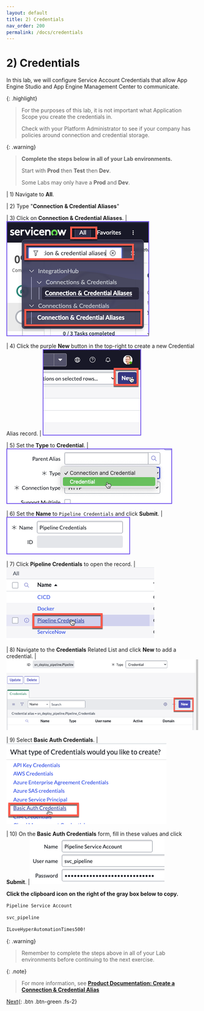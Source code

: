 ```yaml
---
layout: default
title: 2) Credentials
nav_order: 200
permalink: /docs/credentials
---
```


# 2) Credentials

In this lab, we will configure Service Account Credentials that allow App Engine Studio and App Engine Management Center to communicate.

{: .highlight}
> For the purposes of this lab, it is not important what Application Scope you create the credentials in. 
>
> Check with your Platform Administrator to see if your company has policies around connection and credential storage.

{: .warning}
> **Complete the steps below in all of your Lab environments.**
>
> Start with **Prod** then **Test** then **Dev**.
>
> Some Labs may only have a **Prod** and **Dev**.  

| 1) Navigate to **All**.

| 2) Type "**Connection & Credential Aliases**"

| 3) Click on **Connection & Credential Aliases**.
| ![](../assets/images/2023-03-07-15-28-59.png)

| 4) Click the purple **New** button in the top-right to create a new Credential Alias record. 
| ![](../assets/images/2023-03-07-15-38-10.png)

| 5) Set the **Type** to **Credential**. 
| ![](../assets/images/2023-03-07-15-37-39.png) 

| 6) Set the **Name** to `Pipeline Credentials` and click **Submit**.
| ![](../assets/images/2023-03-08-14-14-44.png)

| 7) Click **Pipeline Credentials** to open the record. 
|![](../assets/images/2023-03-09-13-48-09.png) 

| 8) Navigate to the **Credentials** Related List and click **New** to add a credential. 
|![](../assets/images/2023-03-09-13-49-03.png)

| 9) Select **Basic Auth Credentials**.
|![](../assets/images/2023-03-09-13-50-33.png)

| 10) On the **Basic Auth Credentials** form, fill in these values and click **Submit**. 
|![](../assets/images/2023-06-27-22-50-59.png)

**Click the clipboard icon on the right of the gray box below to copy.**

```markdown
Pipeline Service Account
```
```markdown
svc_pipeline
```
```markdown
ILoveHyperAutomationTimes500!
```

{: .warning}
> Remember to complete the steps above in all of your Lab environments before continuing to the next exercise. 

{: .note}
> For more information, see **[Product Documentation: Create a Connection & Credential Alias](https://docs.servicenow.com/csh?topicname=connection-alias.html)**

[Next](/lab-aemc-utah/docs/pipelines-deployments){: .btn .btn-green .fs-2}